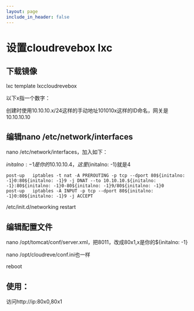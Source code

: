 ```yaml
---
layout: page
include_in_header: false
---
```



设置cloudrevebox lxc
=============

下载镜像
------

lxc template lxccloudrevebox

以下x指一个数字：

创建时使用10.10.10.x/24这样的手动地址101010x这样的ID命名，网关是10.10.10.10


编辑nano /etc/network/interfaces
------

nano /etc/network/interfaces，加入如下：

${initalno: -1}是你的10.10.10.4，这里${initalno: -1}就是4

```
post-up   iptables -t nat -A PREROUTING -p tcp --dport 80${initalno: -1}0:80${initalno: -1}9 -j DNAT --to 10.10.10.${initalno: -1}:80${initalno: -1}0-80${initalno: -1}9/80${initalno: -1}0
post-up   iptables -A INPUT -p tcp --dport 80${initalno: -1}0:80${initalno: -1}9 -j ACCEPT
```

/etc/init.d/networking restart

编辑配置文件
------

nano /opt/tomcat/conf/server.xml，把8011，改成80x1,x是你的${initalno: -1}

nano /opt/cloudreve/conf.ini也一样

reboot

使用：
-----

访问http://ip:80x0,80x1



